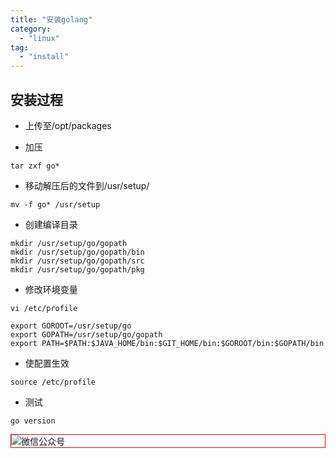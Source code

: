 ```yaml
---
title: "安装golang"
category:
  - "linux"
tag:
  - "install"
---
```


## 安装过程

- 上传至/opt/packages

- 加压

```
tar zxf go*
```

- 移动解压后的文件到/usr/setup/

```
mv -f go* /usr/setup
```

- 创建编译目录

```
mkdir /usr/setup/go/gopath
mkdir /usr/setup/go/gopath/bin
mkdir /usr/setup/go/gopath/src
mkdir /usr/setup/go/gopath/pkg
```

- 修改环境变量

```
vi /etc/profile

export GOROOT=/usr/setup/go
export GOPATH=/usr/setup/go/gopath
export PATH=$PATH:$JAVA_HOME/bin:$GIT_HOME/bin:$GOROOT/bin:$GOPATH/bin
```

- 使配置生效

```
source /etc/profile
```
- 测试

```
go version
```
<img style="border:1px red solid; display:block; margin:0 auto;" :src="$withBase('/qrcode.jpg')" alt="微信公众号" />
